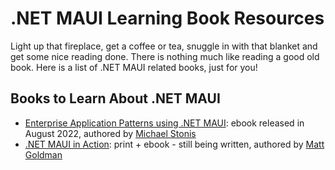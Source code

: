 # .NET MAUI Learning Book Resources

Light up that fireplace, get a coffee or tea, snuggle in with that blanket and get some nice reading done. There is nothing much like reading a good old book. Here is a list of .NET MAUI related books, just for you!

## Books to Learn About .NET MAUI

* [Enterprise Application Patterns using .NET MAUI](https://aka.ms/maui-ebook): ebook released in August 2022, authored by [Michael Stonis](https://github.com/michaelstonis)
* [.NET MAUI in Action](https://www.manning.com/books/dot-net-maui-in-action): print + ebook - still being written, authored by [Matt Goldman](https://github.com/matt-goldman)
